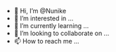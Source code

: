 - 👋 Hi, I’m @Nunike
- 👀 I’m interested in ...
- 🌱 I’m currently learning ...
- 💞️ I’m looking to collaborate on ...
- 📫 How to reach me ...

<!---
Nunike/Nunike is a ✨ special ✨ repository because its `README.md` (this file) appears on your GitHub profile.
You can click the Preview link to take a look at your changes.
--->
